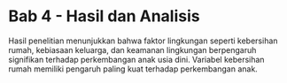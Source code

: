 # Bab 4 - Hasil dan Analisis
Hasil penelitian menunjukkan bahwa faktor lingkungan seperti kebersihan rumah, kebiasaan keluarga, dan keamanan lingkungan berpengaruh signifikan terhadap perkembangan anak usia dini. Variabel kebersihan rumah memiliki pengaruh paling kuat terhadap perkembangan anak.